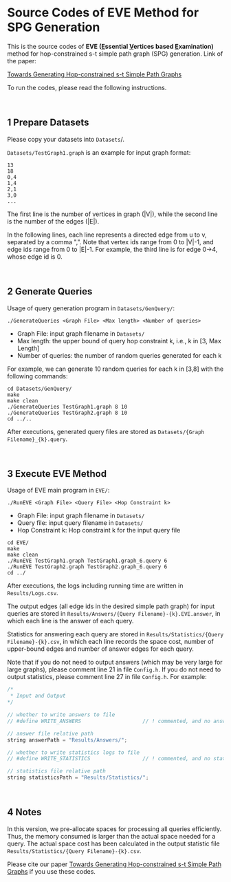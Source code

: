 # Source Codes of EVE Method for SPG Generation



This is the source codes of **EVE (<u>E</u>ssential <u>V</u>ertices based <u>E</u>xamination)** method for hop-constrained s-t simple path graph (SPG) generation. Link of the paper:

[Towards Generating Hop-constrained s-t Simple Path Graphs](https://doi.org/10.1145/3588915)

To run the codes, please read the following instructions.

<br/>


## 1 Prepare Datasets

Please copy your datasets into `Datasets`/. 

`Datasets/TestGraph1.graph` is an example for input graph format:

```
13
18
0,4
1,4
2,1
3,0
...
```

The first line is the number of vertices in graph (|V|), while the second line is the number of the edges (|E|).

In the following lines, each line represents a directed edge from u to v, separated by a comma ",". Note that vertex ids range from 0 to |V|-1, and edge ids range from 0 to |E|-1. For example, the third line is for edge 0->4, whose edge id is 0.

<br/>

## 2 Generate Queries

Usage of query generation program in `Datasets/GenQuery/`:

```shell
./GenerateQueries <Graph File> <Max length> <Number of queries>
```

- Graph File: input graph filename in  `Datasets/`
- Max length: the upper bound of query hop constraint k, i.e., k in [3, Max Length]
- Number of queries: the number of random queries generated for each k

For example, we can generate 10 random queries for each k in [3,8] with the following commands:

```shell
cd Datasets/GenQuery/
make
make clean
./GenerateQueries TestGraph1.graph 8 10
./GenerateQueries TestGraph2.graph 8 10
cd ../..
```

After executions, generated query files are stored as  `Datasets/{Graph Filename}_{k}.query`.

<br/>

## 3 Execute EVE Method

Usage of EVE main program in `EVE/`:

```
./RunEVE <Graph File> <Query File> <Hop Constraint k>
```

- Graph File: input graph filename in  `Datasets/`
- Query file: input query filename in  `Datasets/`
- Hop Constraint k: Hop constraint k for the input query file

```shell
cd EVE/
make
make clean
./RunEVE TestGraph1.graph TestGraph1.graph_6.query 6
./RunEVE TestGraph2.graph TestGraph2.graph_6.query 6
cd ../
```

After executions, the logs including running time are written in `Results/Logs.csv`.

The output edges (all edge ids in the desired simple path graph) for input queries are stored in `Results/Answers/{Query Filename}-{k}.EVE.answer`, in which each line is the answer of each query.

Statistics for answering each query are stored in `Results/Statistics/{Query Filename}-{k}.csv`, in which each line records the space cost, number of upper-bound edges and number of answer edges for each query.

Note that if you do not need to output answers (which may be very large for large graphs), please comment line 21 in file `Config.h`.  If you do not need to output statistics, please comment line 27 in file `Config.h`. For example:

```cpp
/*  
 * Input and Output  
*/

// whether to write answers to file
// #define WRITE_ANSWERS					// ! commented, and no answer file will be output

// answer file relative path
string answerPath = "Results/Answers/";

// whether to write statistics logs to file
// #define WRITE_STATISTICS					// ! commented, and no statistics file will be output

// statistics file relative path
string statisticsPath = "Results/Statistics/";
```

<br/>

## 4 Notes

In this version, we pre-allocate spaces for processing all queries efficiently. Thus, the memory consumed is larger than the actual space needed for a query. The actual space cost has been calculated in the output statistic file `Results/Statistics/{Query Filename}-{k}.csv`.

Please cite our paper [Towards Generating Hop-constrained s-t Simple Path Graphs](https://doi.org/10.1145/3588915) if you use these codes.
